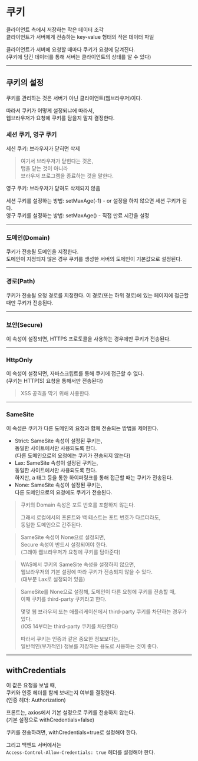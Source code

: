 # 쿠키

클라이언트 측에서 저장하는 작은 데이터 조각  
클라이언트가 서버에게 전송하는 key-value 형태의 작은 데이터 파일

클라이언트가 서버에 요청할 때마다 쿠키가 요청에 담겨진다.  
(쿠키에 담긴 데이터를 통해 서버는 클라이언트의 상태를 알 수 있다)

---

## 쿠키의 설정

쿠키를 관리하는 것은 서버가 아닌 클라이언트(웹브라우저)이다.

따라서 쿠키가 어떻게 설정되냐에 따라서,  
웹브라우저가 요청에 쿠키를 담을지 말지 결정한다.

### 세션 쿠키, 영구 쿠키

세션 쿠키: 브라우저가 닫히면 삭제

> 여기서 브라우저가 닫힌다는 것은,  
> 탭을 닫는 것이 아니라  
> 브라우저 프로그램을 종료하는 것을 말한다.

영구 쿠키: 브라우저가 닫혀도 삭제되지 않음

세션 쿠키를 설정하는 방법: setMaxAge(-1) - or 설정을 하지 않으면 세션 쿠키가 된다.  
영구 쿠키를 설정하는 방법: setMaxAge() - 직접 만료 시간을 설정

---

### 도메인(Domain)

쿠키가 전송될 도메인을 지정한다.  
도메인이 지정되지 않은 경우 쿠키를 생성한 서버의 도메인이 기본값으로 설정된다.

---

### 경로(Path)

쿠키가 전송될 요청 경로를 지정한다.
이 경로(또는 하위 경로)에 있는 페이지에 접근할 때만
쿠키가 전송된다.

---

### 보안(Secure)

이 속성이 설정되면, HTTPS 프로토콜을 사용하는 경우에만 쿠키가 전송된다.

---

### HttpOnly

이 속성이 설정되면, 자바스크립트를 통해 쿠키에 접근할 수 없다.  
(쿠키는 HTTP(S) 요청을 통해서만 전송된다)

> XSS 공격을 막기 위해 사용한다.

---

### SameSite

이 속성은 쿠키가 다른 도메인의 요청과 함께 전송되는 방법을 제어한다.

- Strict: SameSite 속성이 설정된 쿠키는,  
  동일한 사이트에서만 사용되도록 한다.  
  (다른 도메인으로의 요청에는 쿠키가 전송되지 않는다)
- Lax: SameSite 속성이 설정된 쿠키는,  
  동일한 사이트에서만 사용되도록 한다.  
  하지만, a 태그 등을 통한 하이퍼링크를 통해 접근할 때는 쿠키가 전송된다.
- None: SameSite 속성이 설정된 쿠키는,  
  다른 도메인으로의 요청에도 쿠키가 전송된다.

> 쿠키의 Domain 속성은 포트 번호를 포함하지 않는다.  
> 
> 그래서 로컬에서의 프론트와 백 테스트는 포트 번호가 다르더라도,  
> 동일한 도메인으로 간주된다.

> SameSite 속성이 None으로 설정되면,  
> Secure 속성이 반드시 설정되어야 한다.  
> (그래야 웹브라우저가 요청에 쿠키를 담아준다)

> WAS에서 쿠키의 SameSite 속성을 설정하지 않으면,  
> 웹브라우저의 기본 설정에 따라 쿠키가 전송되지 않을 수 있다.  
> (대부분 Lax로 설정되어 있음)

> SameSite를 None으로 설정해, 도메인이 다른 요청에 쿠키를 전송할 때,  
> 이때 쿠키를 third-party 쿠키라고 한다.
> 
> 몇몇 웹 브라우저 또는 애플리케이션에서 third-party 쿠키를 차단하는 경우가 있다.  
> (IOS 14부터는 third-party 쿠키를 차단한다)
> 
> 따라서 쿠키는 인증과 같은 중요한 정보보다는,  
> 일반적인(부가적인) 정보를 저장하는 용도로 사용하는 것이 좋다.

---

## withCredentials

이 값은 요청을 보낼 때,  
쿠키와 인증 헤더를 함께 보내는지 여부를 결정한다.  
(인증 헤더: Authorization)

프론트는, axios에서 기본 설정으로 쿠키를 전송하지 않는다.  
(기본 설정으로 withCredentials=false)  

쿠키를 전송하려면, withCredentials=true로 설정해야 한다.

그리고 백엔드 서버에서는  
`Access-Control-Allow-Credentials: true` 헤더를 설정해야 한다.

